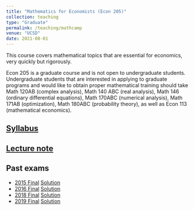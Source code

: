 ```yaml
---
title: "Mathematics for Economists (Econ 205)"
collection: teaching
type: "Graduate"
permalink: /teaching/mathcamp
venue: "UCSD"
date: 2021-08-01
---
```


This course covers mathematical topics that are essential for economics, very quickly but rigorously.

Econ 205 is a graduate course and is not open to undergraduate students. Undergraduate students that are interested in applying to graduate programs and would like to obtain proper mathematical training should take Math 120AB (complex analysis), Math 140 ABC (real analysis), Math 146 (ordinary differential equations), Math 170ABC (numerical analysis), Math 171AB (optimization), Math 180ABC (probability theory), as well as Econ 113 (mathematical economics).

## [Syllabus](/files/205_syllabus.pdf)

## [Lecture note](/files/mathprog.pdf)

## Past exams
- [2015 Final](/files/econ205final2015_withoutsol.pdf) [Solution](/files/econ205final2015_withsol.pdf)
- [2016 Final](/files/econ205final2016_withoutsol.pdf) [Solution](/files/econ205final2016_withsol.pdf)
- [2018 Final](/files/econ205final2018_withoutsol.pdf) [Solution](/files/econ205final2018_withsol.pdf)
- [2019 Final](/files/econ205final2019_withoutsol.pdf) [Solution](/files/econ205final2019_withsol.pdf)
